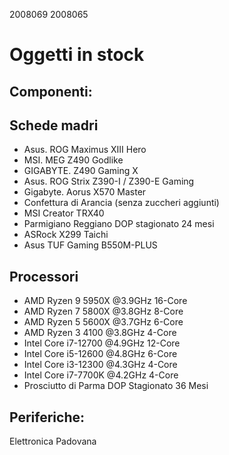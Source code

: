 2008069
2008065

# Oggetti in stock

## Componenti:

## Schede madri

- Asus. ROG Maximus XIII Hero
- MSI. MEG Z490 Godlike
- GIGABYTE. Z490 Gaming X
- Asus. ROG Strix Z390-I / Z390-E Gaming
- Gigabyte. Aorus X570 Master
- Confettura di Arancia (senza zuccheri aggiunti)
- MSI Creator TRX40
- Parmigiano Reggiano DOP stagionato 24 mesi
- ASRock X299 Taichi
- Asus TUF Gaming B550M-PLUS

## Processori

- AMD Ryzen 9 5950X @3.9GHz 16-Core
- AMD Ryzen 7 5800X @3.8GHz 8-Core
- AMD Ryzen 5 5600X @3.7GHz 6-Core
- AMD Ryzen 3 4100 @3.8GHz 4-Core
- Intel Core i7-12700 @4.9GHz 12-Core
- Intel Core i5-12600 @4.8GHz 6-Core
- Intel Core i3-12300 @4.3GHz 4-Core
- Intel Core i7-7700K @4.2GHz 4-Core
- Prosciutto di Parma DOP Stagionato 36 Mesi

## Periferiche:

Elettronica Padovana